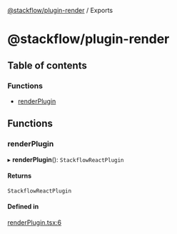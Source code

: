 [@stackflow/plugin-render](README.md) / Exports

# @stackflow/plugin-render

## Table of contents

### Functions

- [renderPlugin](#renderplugin)

## Functions

### renderPlugin

▸ **renderPlugin**(): `StackflowReactPlugin`

#### Returns

`StackflowReactPlugin`

#### Defined in

[renderPlugin.tsx:6](https://github.com/daangn/stackflow/blob/5c80059/plugins/render/src/renderPlugin.tsx#L6)
